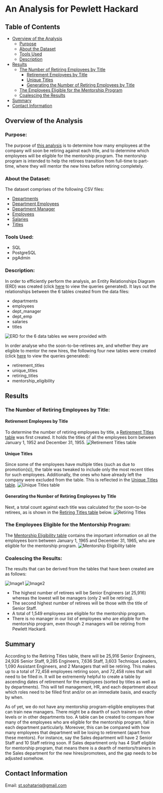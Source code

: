 # An Analysis for Pewlett Hackard
## Table of Contents
- [Overview of the Analysis](#overview-of-the-analysis)
    - [Purpose](#purpose)
    - [About the Dataset](#about-the-dataset)
    - [Tools Used](#tools-used)
    - [Description](#description)
- [Results](#results)
    - [The Number of Retiring Employees by Title](#The-Number-of-Retiring-Employees-by-Title)
        - [Retirement Employees by Title](#Retirement-Employees-by-Title)
        - [Unique Titles](#Unique-Titles)
        - [Generating the Number of Retiring Employees by Title](#Generating-the-Number-of-Retiring-Employees-by-Title)
    - [The Employees Eligible for the Mentorship Program](#The-Employees-Eligible-for-the-Mentorship-Program)
    - [Coalescing the Results](#Coalescing-the-Results)
- [Summary](#summary)
- [Contact Information](#contact-information)

## Overview of the Analysis
### Purpose:
The purpose of [this analysis](https://github.com/SohaT7/Pewlett-Hackard-Analysis-/blob/main/Queries/Employee_Database_challenge.sql) is to determine how many employees at the company will soon be retiring against each title, and to determine which employees will be eligible for the mentorship program. The mentorship program is intended to help the retirees transition from full-time to part-time, where they will mentor the new hires before retiring completely. 

### About the Dataset:
The dataset comprises of the following CSV files:
 - [Departments](https://github.com/SohaT7/Pewlett-Hackard-Analysis-/blob/main/Data/departments.csv)
 - [Department Employees](https://github.com/SohaT7/Pewlett-Hackard-Analysis-/blob/main/Data/dept_emp.csv) 
 - [Department Manager](https://github.com/SohaT7/Pewlett-Hackard-Analysis-/blob/main/Data/dept_manager.csv)
 - [Employees](https://github.com/SohaT7/Pewlett-Hackard-Analysis-/blob/main/Data/employees.csv) 
 - [Salaries](https://github.com/SohaT7/Pewlett-Hackard-Analysis-/blob/main/Data/salaries.csv)
 - [Titles](https://github.com/SohaT7/Pewlett-Hackard-Analysis-/blob/main/Data/titles.csv)

### Tools Used:
 - SQL
 - PostgreSQL
 - pgAdmin

### Description:
In order to efficiently perform the analysis, an Entity Relationships Diagram (ERD) was created (click [here](https://github.com/SohaT7/Pewlett-Hackard-Analysis-/blob/main/Queries/schema.sql) to view the queries generated). It lays out the relationships between the 6 tables created from the data files:
 - departments
 - employees
 - dept_manager
 - dept_emp
 - salaries
 - titles

![ERD for the 6 data tables we were provided with](https://github.com/SohaT7/Pewlett-Hackard-Analysis-/blob/main/Images/EmployeeDB.png)

In order analyse who the soon-to-be-retirees are, and whether they are eligible to mentor the new hires, the following four new tables were created (click [here](https://github.com/SohaT7/Pewlett-Hackard-Analysis-/blob/main/Queries/Employee_Database_challenge.sql) to view the queries generated):
 - retirement_titles
 - unique_titles
 - retiring_titles
 - mentorship_eligibility

## Results
### The Number of Retiring Employees by Title:
#### Retirement Employees by Title 
To determine the number of retiring employees by title, a [Retirement Titles table](https://github.com/SohaT7/Pewlett-Hackard-Analysis-/blob/main/Data/retirement_titles.csv) was first created. It holds the titles of all the employees born between January 1, 1952 and December 31, 1955. 
![Retirement Titles table](https://github.com/SohaT7/Pewlett-Hackard-Analysis-/blob/main/Images/retirement_titles.png)

#### Unique Titles
Since some of the employees have multiple titles (such as due to promotion(s)), the table was tweaked to include only the most recent titles for such employees. Additionally, the ones who have already left the company were excluded from the table. This is reflected in the [Unique Titles table](https://github.com/SohaT7/Pewlett-Hackard-Analysis-/blob/main/Data/unique_titles.csv).
![Unique Titles table](https://github.com/SohaT7/Pewlett-Hackard-Analysis-/blob/main/Images/unique_titles.png) 

#### Generating the Number of Retiring Employees by Title
Next, a total count against each title was calculated for the soon-to-be retirees, as is shown in the [Retiring Titles table](https://github.com/SohaT7/Pewlett-Hackard-Analysis-/blob/main/Data/retiring_titles.csv) below.
![Retiring Titles](https://github.com/SohaT7/Pewlett-Hackard-Analysis-/blob/main/Images/retiring_titles.png)

### The Employees Eligible for the Mentorship Program:
The [Mentorship Eligibility table](https://github.com/SohaT7/Pewlett-Hackard-Analysis-/blob/main/Data/mentorship_eligibility.csv) contains the important information on all the employees born between January 1, 1965 and December 31, 1965, who are eligible for the mentorship program. 
![Mentorship Eligibility table](https://github.com/SohaT7/Pewlett-Hackard-Analysis-/blob/main/Images/mentorship_eligibility.png)

### Coalescing the Results:
The results that can be derived from the tables that have been created are as follows:

![Image1](https://github.com/SohaT7/Pewlett-Hackard-Analysis-/blob/main/Images/Retiring_Titles_Rank.png)
![Image2](https://github.com/SohaT7/Pewlett-Hackard-Analysis-/blob/main/Images/Mentorship_eligibility_Analyze.png)

- The highest number of retirees will be Senior Engineers (at 25,916) whereas the lowest will be managers (only 2 will be retiring). 
- The second highest number of retirees will be those with the title of Senior Staff. 
- A total of 1,549 employees are eligible for the mentorship program. 
- There is no manager in our list of employees who are eligible for the mentorship program, even though 2 managers will be retiring from Pewlett Hackard.

## Summary
According to the Retiring Titles table, there will be 25,916 Senior Engineers, 24,926 Senior Staff, 9,285 Engineers, 7,636 Staff, 3,603 Technique Leaders, 1,090 Assistant Engineers, and 2 Managers that will be retiring. This makes up to a total of 72,458 employees retiring soon, and 72,458 roles that will need to be filled in. It will be extrememly helpful to create a table by ascending dates of retirement for the employees (sorted by titles as well as by departments). This will tell management, HR, and each department about which roles need to be filled first and/or on an immediate basis, and exactly by when. 

As of yet, we do not have any mentorship program-eligible employees that can train new managers. There might be a dearth of such trainers on other levels or in other departments too. A table can be created to compare how many of the employees who are eligible for the mentorship program, fall in each department particularly. Moreover, this can be compared with how many employees that department will be losing to retirement (apart from these mentors). For instance, say the Sales department will have 2 Senior Staff and 10 Staff retiring soon. If Sales department only has 4 Staff eligible for mentorship program, that means there is a dearth of mentors/trainers in the Sales department for the new hires/promotees, and the gap needs to be adjusted somehow. 

## Contact Information
Email: st.sohatariq@gmail.com
